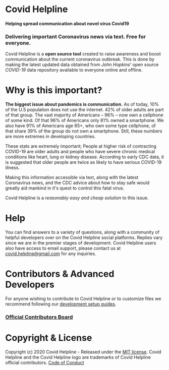 # Covid Helpline
#### Helping spread communication about novel virus Covid19


### Delivering important Coronavirus news via text. Free for everyone.
Covid Helpline is a **open source tool** created to raise awareness and boost communication about the current coronavirus outbreak. This is done by making the latest updated data obtained from *John Hopkins*’ open source  *COVID-19* data repository available to everyone online and offline.

# Why is this important?
**The biggest issue about pandemics is communication.** As of today, 10% of the U.S population does not use the internet. 42% of older adults are part of that group. The vast majority of Americans – 96% – now own a cellphone of some kind. Of that 96% of Americans only 81% owned a smartphone. We also have 91% of Americans age 65+, who own some type cellphone, of that share 39% of the group do not own a smartphone. Still, these numbers are more extremes in developing countries.

These stats are extremely important; People at higher risk of contracting COVID-19 are older adults and people who have severe chronic medical conditions like heart, lung or kidney disease. According to early CDC data, it is suggested that older people are twice as likely to have serious COVID-19 illness.

Making this information accessible via text, along with the latest Coronavirus news, and the CDC advice about how to stay safe would greatly aid mankind in it's quest to control this fatal virus.

Covid Helpline is a *reasonably easy and cheap solution* to this issue.

# Help
You can find answers to a variety of questions, along with a community of helpful developers over on the Covid Helpline social platforms. Replies vary since we are in the premier stages of development. Covid Helpline users also have access to email support, please contact us at covid.helpline@gmail.com for any inquiries.

# Contributors & Advanced Developers
For anyone wishing to contribute to Covid Helpline or to customize files we recommend following our [development setup guides](https://github.com/Marwan01/covid-helpline/blob/master/.github/CONTRIBUTING.md).


### [Official Contributors Board](https://github.com/trujivan/covid-helpline/projects)

# Copyright & License
Copyright (c) 2020 Covid Helpline - Released under the [MIT license](https://github.com/trujivan/covid-helpline/blob/master/LICENSE). Covid Helpline and the Covid Helpline logo are trademarks of Covid Helpline official contributors. [Code of Conduct](https://github.com/Marwan01/covid-helpline/blob/master/CODE_OF_CONDUCT.md)
